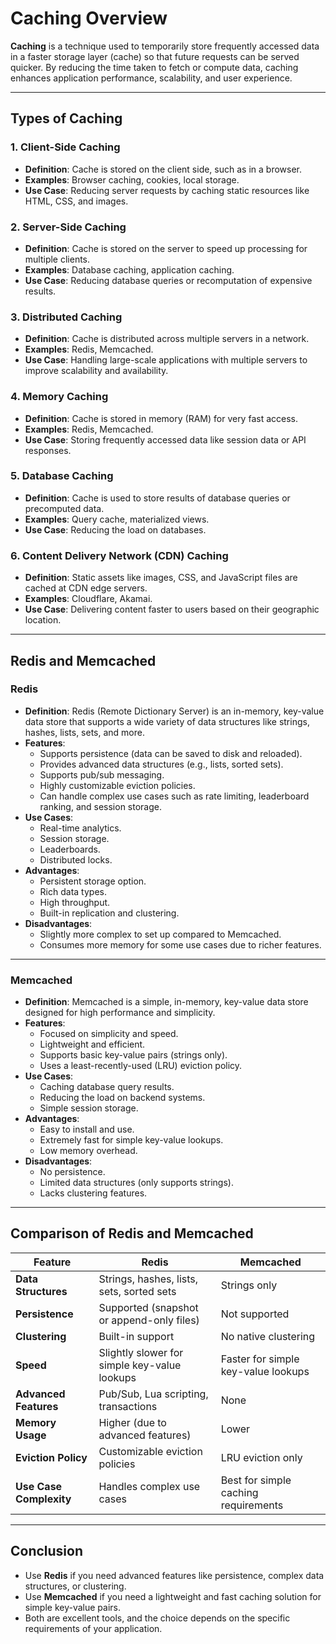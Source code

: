 # Caching Overview

**Caching** is a technique used to temporarily store frequently accessed data in a faster storage layer (cache) so that future requests can be served quicker. By reducing the time taken to fetch or compute data, caching enhances application performance, scalability, and user experience.

---

## Types of Caching

### 1. **Client-Side Caching**
- **Definition**: Cache is stored on the client side, such as in a browser.
- **Examples**: Browser caching, cookies, local storage.
- **Use Case**: Reducing server requests by caching static resources like HTML, CSS, and images.

### 2. **Server-Side Caching**
- **Definition**: Cache is stored on the server to speed up processing for multiple clients.
- **Examples**: Database caching, application caching.
- **Use Case**: Reducing database queries or recomputation of expensive results.

### 3. **Distributed Caching**
- **Definition**: Cache is distributed across multiple servers in a network.
- **Examples**: Redis, Memcached.
- **Use Case**: Handling large-scale applications with multiple servers to improve scalability and availability.

### 4. **Memory Caching**
- **Definition**: Cache is stored in memory (RAM) for very fast access.
- **Examples**: Redis, Memcached.
- **Use Case**: Storing frequently accessed data like session data or API responses.

### 5. **Database Caching**
- **Definition**: Cache is used to store results of database queries or precomputed data.
- **Examples**: Query cache, materialized views.
- **Use Case**: Reducing the load on databases.

### 6. **Content Delivery Network (CDN) Caching**
- **Definition**: Static assets like images, CSS, and JavaScript files are cached at CDN edge servers.
- **Examples**: Cloudflare, Akamai.
- **Use Case**: Delivering content faster to users based on their geographic location.

---

## Redis and Memcached

### **Redis**
- **Definition**: Redis (Remote Dictionary Server) is an in-memory, key-value data store that supports a wide variety of data structures like strings, hashes, lists, sets, and more.
- **Features**:
  - Supports persistence (data can be saved to disk and reloaded).
  - Provides advanced data structures (e.g., lists, sorted sets).
  - Supports pub/sub messaging.
  - Highly customizable eviction policies.
  - Can handle complex use cases such as rate limiting, leaderboard ranking, and session storage.
- **Use Cases**:
  - Real-time analytics.
  - Session storage.
  - Leaderboards.
  - Distributed locks.
- **Advantages**:
  - Persistent storage option.
  - Rich data types.
  - High throughput.
  - Built-in replication and clustering.
- **Disadvantages**:
  - Slightly more complex to set up compared to Memcached.
  - Consumes more memory for some use cases due to richer features.

---

### **Memcached**
- **Definition**: Memcached is a simple, in-memory, key-value data store designed for high performance and simplicity.
- **Features**:
  - Focused on simplicity and speed.
  - Lightweight and efficient.
  - Supports basic key-value pairs (strings only).
  - Uses a least-recently-used (LRU) eviction policy.
- **Use Cases**:
  - Caching database query results.
  - Reducing the load on backend systems.
  - Simple session storage.
- **Advantages**:
  - Easy to install and use.
  - Extremely fast for simple key-value lookups.
  - Low memory overhead.
- **Disadvantages**:
  - No persistence.
  - Limited data structures (only supports strings).
  - Lacks clustering features.

---

## Comparison of Redis and Memcached

| Feature                | **Redis**                                     | **Memcached**                             |
|------------------------|-----------------------------------------------|-------------------------------------------|
| **Data Structures**    | Strings, hashes, lists, sets, sorted sets     | Strings only                              |
| **Persistence**        | Supported (snapshot or append-only files)     | Not supported                             |
| **Clustering**         | Built-in support                             | No native clustering                      |
| **Speed**              | Slightly slower for simple key-value lookups | Faster for simple key-value lookups       |
| **Advanced Features**  | Pub/Sub, Lua scripting, transactions          | None                                      |
| **Memory Usage**       | Higher (due to advanced features)            | Lower                                     |
| **Eviction Policy**    | Customizable eviction policies               | LRU eviction only                         |
| **Use Case Complexity**| Handles complex use cases                    | Best for simple caching requirements      |

---

## Conclusion

- Use **Redis** if you need advanced features like persistence, complex data structures, or clustering.
- Use **Memcached** if you need a lightweight and fast caching solution for simple key-value pairs.
- Both are excellent tools, and the choice depends on the specific requirements of your application.
